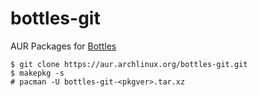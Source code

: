 # bottles-git
AUR Packages for [Bottles](https://github.com/bottlesdevs/Bottles)

```
$ git clone https://aur.archlinux.org/bottles-git.git
$ makepkg -s
# pacman -U bottles-git-<pkgver>.tar.xz
```

